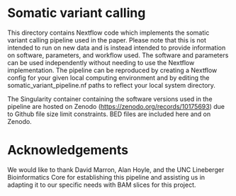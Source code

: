 # Somatic variant calling

This directory contains Nextflow code which implements the somatic variant calling pipeline used in the paper. 
Please note that this is not intended to run on new data and is instead intended to provide information on software, parameters, and workflow used. The 
software and parameters can be used independently without needing to use the Nextflow implementation. The pipeline can be reproduced by creating a Nextflow 
config for your given local computing environment and by editing the somatic_variant_pipeline.nf paths to reflect your local system directory.

The Singularity container containing the software versions used in the pipeline are hosted on Zenodo (https://zenodo.org/records/10175693) due to 
Github file size limit constraints. BED files are included here and on Zenodo.

# Acknowledgements

We would like to thank David Marron, Alan Hoyle, and the UNC Lineberger Bioinformatics Core for establishing this pipeline and
assisting us in adapting it to our specific needs with BAM slices for this project.

